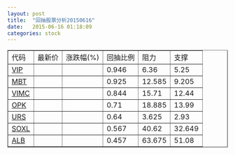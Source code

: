 ```yaml
---
layout: post
title:  "回抽股票分析20150616"
date:   2015-06-16 01:18:09
categories: stock
---
```

<script type="text/javascript">
var stockList = []
stockList.push('gb_vip');
stockList.push('gb_mbt');
stockList.push('gb_vimc');
stockList.push('gb_opk');
stockList.push('gb_urs');
stockList.push('gb_soxl');
stockList.push('gb_alb');
</script>
<table border="1">
 <tr>
 <td>代码</td>
 <td>最新价</td>
 <td>涨跌幅(%)</td>
 <td>回抽比例</td>
 <td>阻力</td>
 <td>支撑</td>
</tr>
  <tr id="vip">
  <td><a href="http://stock.finance.sina.com.cn/usstock/quotes/VIP.html" target="_blank">VIP</a></td><td></td><td></td><td>0.946</td><td>6.36</td><td>5.25</td></tr>
  <tr id="mbt">
  <td><a href="http://stock.finance.sina.com.cn/usstock/quotes/MBT.html" target="_blank">MBT</a></td><td></td><td></td><td>0.925</td><td>12.585</td><td>9.205</td></tr>
  <tr id="vimc">
  <td><a href="http://stock.finance.sina.com.cn/usstock/quotes/VIMC.html" target="_blank">VIMC</a></td><td></td><td></td><td>0.844</td><td>15.71</td><td>12.44</td></tr>
  <tr id="opk">
  <td><a href="http://stock.finance.sina.com.cn/usstock/quotes/OPK.html" target="_blank">OPK</a></td><td></td><td></td><td>0.71</td><td>18.885</td><td>13.99</td></tr>
  <tr id="urs">
  <td><a href="http://stock.finance.sina.com.cn/usstock/quotes/URS.html" target="_blank">URS</a></td><td></td><td></td><td>0.64</td><td>3.625</td><td>2.93</td></tr>
  <tr id="soxl">
  <td><a href="http://stock.finance.sina.com.cn/usstock/quotes/SOXL.html" target="_blank">SOXL</a></td><td></td><td></td><td>0.567</td><td>40.62</td><td>32.649</td></tr>
  <tr id="alb">
  <td><a href="http://stock.finance.sina.com.cn/usstock/quotes/ALB.html" target="_blank">ALB</a></td><td></td><td></td><td>0.457</td><td>63.675</td><td>51.08</td></tr>
</table>
